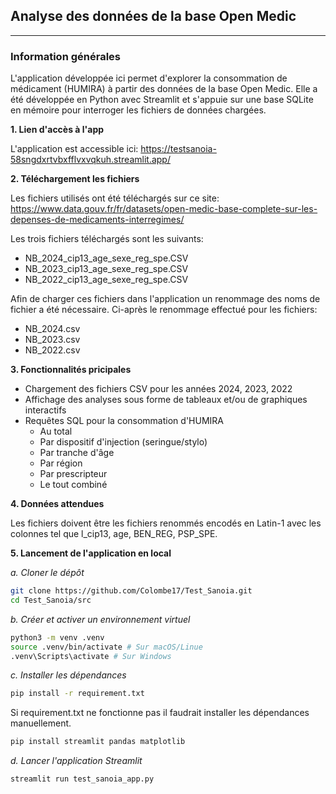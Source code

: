 
## **Analyse des données de la base Open Medic**
---
### **Information générales**
L'application développée ici permet d'explorer la consommation de médicament (HUMIRA) à partir des données de la base Open Medic.
Elle a été développée en Python avec Streamlit et s'appuie sur une base SQLite en mémoire pour interroger les fichiers de données chargées. 

**1. Lien d'accès à l'app**

L'application est accessible ici: https://testsanoia-58sngdxrtvbxfflvxvqkuh.streamlit.app/

**2. Téléchargement les fichiers**

Les fichiers utilisés ont été téléchargés sur ce site: https://www.data.gouv.fr/fr/datasets/open-medic-base-complete-sur-les-depenses-de-medicaments-interregimes/

Les trois fichiers téléchargés sont les suivants:
* NB_2024_cip13_age_sexe_reg_spe.CSV
* NB_2023_cip13_age_sexe_reg_spe.CSV
* NB_2022_cip13_age_sexe_reg_spe.CSV

Afin de charger ces fichiers dans l'application un renommage des noms de fichier a été nécessaire. Ci-après le renommage effectué pour les fichiers:
* NB_2024.csv
* NB_2023.csv
* NB_2022.csv

**3. Fonctionnalités pricipales**

* Chargement des fichiers CSV pour les années 2024, 2023, 2022
* Affichage des analyses sous forme de tableaux et/ou de graphiques interactifs
* Requêtes SQL pour la consommation d'HUMIRA
	* Au total
	* Par dispositif d'injection (seringue/stylo)
	* Par tranche d'âge
	* Par région
	* Par prescripteur 
	* Le tout combiné

**4. Données attendues**

Les fichiers doivent être les fichiers renommés encodés en Latin-1 avec les colonnes tel que l_cip13, age, BEN_REG, PSP_SPE.

**5. Lancement de l'application en local**

*a. Cloner le dépôt*

```bash
git clone https://github.com/Colombe17/Test_Sanoia.git
cd Test_Sanoia/src
```

*b. Créer et activer un environnement virtuel*

```bash
python3 -m venv .venv
source .venv/bin/activate # Sur macOS/Linue
.venv\Scripts\activate # Sur Windows
```

*c. Installer les dépendances*
```bash
pip install -r requirement.txt
```

Si requirement.txt ne fonctionne pas il faudrait installer les dépendances manuellement. 

```bash
pip install streamlit pandas matplotlib
```

*d. Lancer l'application Streamlit*

```bash
streamlit run test_sanoia_app.py
```

